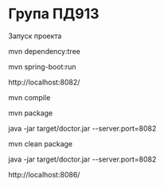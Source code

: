 Група ПД913
===============================
Запуск проекта

mvn dependency:tree

mvn spring-boot:run

http://localhost:8082/

mvn compile

mvn package

java -jar target/doctor.jar --server.port=8082

mvn clean package

java -jar target/doctor.jar --server.port=8082

http://localhost:8086/